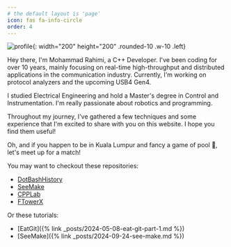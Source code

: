 ```yaml
---
# the default layout is 'page'
icon: fas fa-info-circle
order: 4
---
```


![profile](https://gravatar.com/avatar/3a648617ab98198334f03c560bfbdf5e4923ab08c60132fa9f6da5f2048ebeb0?s=200){: width="200" height="200" .rounded-10 .w-10 .left}

Hey there, I'm Mohammad Rahimi, a C++ Developer. I've been coding for over 10
years, mainly focusing on real-time high-throughput and distributed applications
in the communication industry. Currently, I'm working on protocol analyzers and
the upcoming USB4 Gen4.

I studied Electrical Engineering and hold a Master's degree in Control and
Instrumentation. I'm really passionate about robotics and programming.

Throughout my journey, I've gathered a few techniques and some experience that
I'm excited to share with you on this website. I hope you find them useful!

Oh, and if you happen to be in Kuala Lumpur and fancy a game of pool 🎱, let's
meet up for a match!

You may want to checkout these repositories:

- [DotBashHistory][dot-bash-history-repo]
- [SeeMake][seemake-repo]
- [CPPLab][cpp-lab-repo]
- [FTowerX][ftowerx-repo]

Or these tutorials:

- [EatGit]({% link _posts/2024-05-08-eat-git-part-1.md %})
- [SeeMake]({% link _posts/2024-09-24-see-make.md %})

[dot-bash-history-repo]: https://github.com/MhmRhm/DotBashHistory
[cpp-lab-repo]: https://github.com/MhmRhm/cpplab
[seemake-repo]: https://github.com/MhmRhm/SeeMake
[ftowerx-repo]: https://github.com/MhmRhm/FTowerX